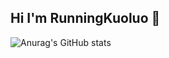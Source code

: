 ## Hi I'm RunningKuoluo 👋
![Anurag's GitHub stats](https://github-readme-stats.vercel.app/api?username=RunningKuoluo&show_icons=true&theme=tokyonight)
